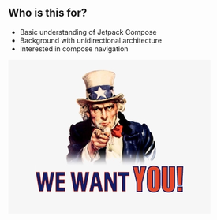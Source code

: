 ## Who is this for? 

* Basic understanding of Jetpack Compose
* Background with unidirectional architecture
* Interested in compose navigation

![](../images/we-want-you.jpeg)